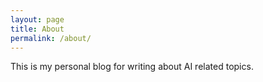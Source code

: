 ```yaml
---
layout: page
title: About
permalink: /about/
---
```


This is my personal blog for writing about AI related topics.